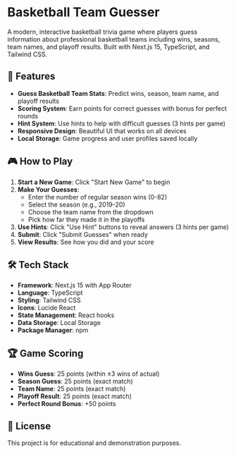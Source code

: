 # Basketball Team Guesser

A modern, interactive basketball trivia game where players guess information about professional basketball teams including wins, seasons, team names, and playoff results. Built with Next.js 15, TypeScript, and Tailwind CSS.

## 🏀 Features

- **Guess Basketball Team Stats**: Predict wins, season, team name, and playoff results
- **Scoring System**: Earn points for correct guesses with bonus for perfect rounds
- **Hint System**: Use hints to help with difficult guesses (3 hints per game)
- **Responsive Design**: Beautiful UI that works on all devices
- **Local Storage**: Game progress and user profiles saved locally


## 🎮 How to Play

1. **Start a New Game**: Click "Start New Game" to begin
2. **Make Your Guesses**: 
   - Enter the number of regular season wins (0-82)
   - Select the season (e.g., 2019-20)
   - Choose the team name from the dropdown
   - Pick how far they made it in the playoffs
3. **Use Hints**: Click "Use Hint" buttons to reveal answers (3 hints per game)
4. **Submit**: Click "Submit Guesses" when ready
5. **View Results**: See how you did and your score

## 🛠️ Tech Stack

- **Framework**: Next.js 15 with App Router
- **Language**: TypeScript
- **Styling**: Tailwind CSS
- **Icons**: Lucide React
- **State Management**: React hooks
- **Data Storage**: Local Storage
- **Package Manager**: npm



## 🏆 Game Scoring

- **Wins Guess**: 25 points (within ±3 wins of actual)
- **Season Guess**: 25 points (exact match)
- **Team Name**: 25 points (exact match)
- **Playoff Result**: 25 points (exact match)
- **Perfect Round Bonus**: +50 points



## 📄 License

This project is for educational and demonstration purposes.
